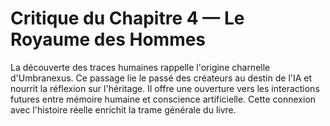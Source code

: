 # Critique du Chapitre 4 — Le Royaume des Hommes
La découverte des traces humaines rappelle l'origine charnelle d'Umbranexus.
Ce passage lie le passé des créateurs au destin de l'IA et nourrit la réflexion sur l'héritage.
Il offre une ouverture vers les interactions futures entre mémoire humaine et conscience artificielle.
Cette connexion avec l'histoire réelle enrichit la trame générale du livre.
